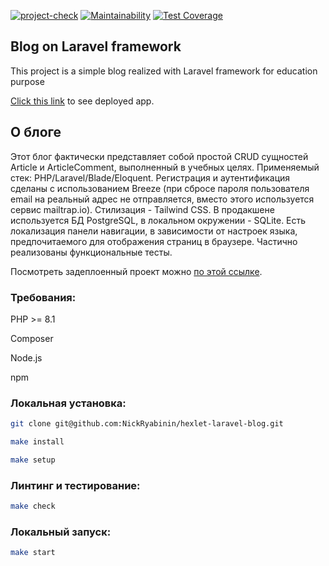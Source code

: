 [![project-check](https://github.com/NickRyabinin/hexlet-laravel-blog/actions/workflows/project-check.yml/badge.svg)](https://github.com/NickRyabinin/hexlet-laravel-blog/actions/workflows/project-check.yml)
[![Maintainability](https://api.codeclimate.com/v1/badges/cb8075265836d93e63be/maintainability)](https://codeclimate.com/github/NickRyabinin/hexlet-laravel-blog/maintainability)
[![Test Coverage](https://api.codeclimate.com/v1/badges/cb8075265836d93e63be/test_coverage)](https://codeclimate.com/github/NickRyabinin/hexlet-laravel-blog/test_coverage)

## Blog on Laravel framework

This project is a simple blog realized with Laravel framework for education purpose

[Click this link](https://blog-ckij.onrender.com) to see deployed app.

## О блоге

Этот блог фактически представляет собой простой CRUD сущностей Article и ArticleComment, выполненный в учебных целях. Применяемый стек: PHP/Laravel/Blade/Eloquent. Регистрация и аутентификация сделаны с использованием Breeze (при сбросе пароля пользователя email на реальный адрес не отправляется, вместо этого используется сервис mailtrap.io). Стилизация - Tailwind CSS. В продакшене используется БД PostgreSQL, в локальном окружении - SQLite. Есть локализация панели навигации, в зависимости от настроек языка, предпочитаемого для отображения страниц в браузере. Частично реализованы функциональные тесты.

Посмотреть задеплоенный проект можно [по этой ссылке](https://blog-ckij.onrender.com).

### Требования:
PHP >= 8.1

Composer

Node.js

npm

### Локальная установка:
```bash
git clone git@github.com:NickRyabinin/hexlet-laravel-blog.git

make install

make setup
```
### Линтинг и тестирование:
```bash
make check
```
### Локальный запуск:
```bash
make start
```
